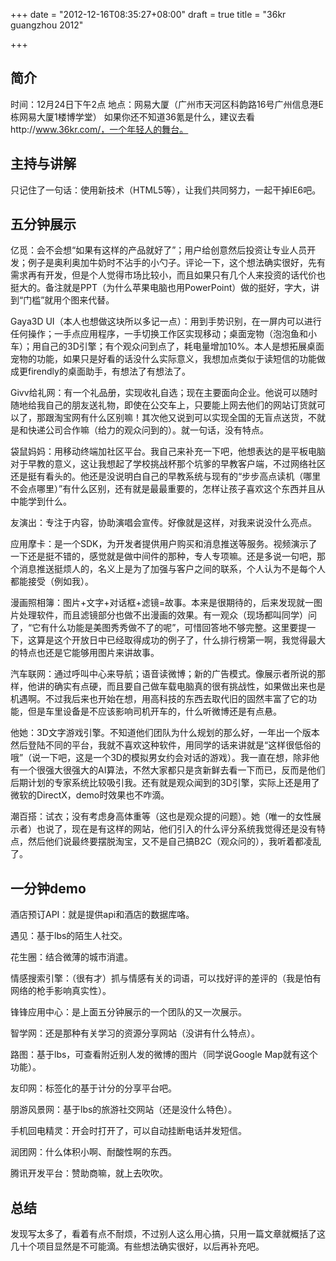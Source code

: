 +++
date = "2012-12-16T08:35:27+08:00"
draft = true
title = "36kr guangzhou 2012"

+++



## 简介

时间：12月24日下午2点
地点：网易大厦（广州市天河区科韵路16号广州信息港E栋网易大厦1楼博学堂）
如果你还不知道36氪是什么，建议去看http://www.36kr.com/，一个年轻人的舞台。

## 主持与讲解

只记住了一句话：使用新技术（HTML5等），让我们共同努力，一起干掉IE6吧。

## 五分钟展示

亿觅：会不会想“如果有这样的产品就好了”；用户给创意然后投资让专业人员开发；例子是奥利奥加牛奶时不沾手的小勺子。评论一下，这个想法确实很好，先有需求再有开发，但是个人觉得市场比较小，而且如果只有几个人来投资的话代价也挺大的。备注就是PPT（为什么苹果电脑也用PowerPoint）做的挺好，字大，讲到“门槛”就用个图来代替。

Gaya3D UI（本人也想做这块所以多记一点）：用到手势识别，在一屏内可以进行任何操作；一手点应用程序，一手切换工作区实现移动；桌面宠物（泡泡鱼和小车）；用自己的3D引擎；有个观众问到点了，耗电量增加10%。本人是想拓展桌面宠物的功能，如果只是好看的话没什么实际意义，我想加点类似于读短信的功能做成更firendly的桌面助手，有想法了有想法了。

Givv给礼网：有一个礼品册，实现收礼自选；现在主要面向企业。他说可以随时随地给我自己的朋友送礼物，即使在公交车上，只要能上网去他们的网站订货就可以了，那跟淘宝网有什么区别嘛！其次他又说到可以实现全国的无盲点送货，不就是和快递公司合作嘛（给力的观众问到的）。就一句话，没有特点。

袋鼠妈妈：用移动终端加社区平台。我自己来补充一下吧，他想表达的是平板电脑对于早教的意义，这让我想起了学校挑战杯那个坑爹的早教客户端，不过网络社区还是挺有看头的。他还是没说明白自己的早教系统与现有的“步步高点读机（哪里不会点哪里）”有什么区别，还有就是最最重要的，怎样让孩子喜欢这个东西并且从中能学到什么。

友演出：专注于内容，协助演唱会宣传。好像就是这样，对我来说没什么亮点。

应用摩卡：是一个SDK，为开发者提供用户购买和消息推送等服务。视频演示了一下还是挺不错的，感觉就是做中间件的那种，专人专项嘛。还是多说一句吧，那个消息推送挺烦人的，名义上是为了加强与客户之间的联系，个人认为不是每个人都能接受（例如我）。

漫画照相簿：图片+文字+对话框+滤镜=故事。本来是很期待的，后来发现就一图片处理软件，而且滤镜部分也做不出漫画的效果。有一观众（现场都叫同学）问了，“它有什么功能是美图秀秀做不了的呢”，可惜回答地不够完整。这里要提一下，这算是这个开放日中已经取得成功的例子了，什么排行榜第一啊，我觉得最大的特点也还是它能够用图片来讲故事。

汽车联网：通过呼叫中心来导航；语音读微博；新的广告模式。像展示者所说的那样，他讲的确实有点硬，而且要自己做车载电脑真的很有挑战性，如果做出来也是机遇啊。不过我后来也开始在想，用高科技的东西去取代旧的固然丰富了它的功能，但是车里设备是不应该影响司机开车的，什么听微博还是有点悬。

他她：3D文字游戏引擎。不知道他们团队为什么规划的那么好，一年出一个版本然后登陆不同的平台，我就不喜欢这种软件，用同学的话来讲就是“这样很低俗的哦”（说一下吧，这是一个3D的模拟男女约会对话的游戏）。我一直在想，除非他有一个很强大很强大的AI算法，不然大家都只是贪新鲜去看一下而已，反而是他们后期计划的专家系统比较吸引我。还有就是观众闻到的3D引擎，实际上还是用了微软的DirectX，demo时效果也不咋滴。

潮百搭：试衣；没有考虑身高体重等（这也是观众提的问题）。她（唯一的女性展示者）也说了，现在是有这样的网站，他们引入的什么评分系统我觉得还是没有特点，然后他们说最终要摆脱淘宝，又不是自己搞B2C（观众问的），我听着都凌乱了。

## 一分钟demo

酒店预订API：就是提供api和酒店的数据库咯。

遇见：基于lbs的陌生人社交。

花生圈：结合微薄的城市消遣。

情感搜索引擎：（很有才）抓与情感有关的词语，可以找好评的差评的（我是怕有网络的枪手影响真实性）。

锋锋应用中心：是上面五分钟展示的一个团队的又一次展示。

智学网：还是那种有关学习的资源分享网站（没讲有什么特点）。

路图：基于lbs，可查看附近别人发的微博的图片（同学说Google Map就有这个功能）。

友印网：标签化的基于计分的分享平台吧。

朋游风景网：基于lbs的旅游社交网站（还是没什么特色）。

手机回电精灵：开会时打开了，可以自动挂断电话并发短信。

润团网：什么体积小啊、耐酸性啊的东西。

腾讯开发平台：赞助商嘛，就上去吹吹。

## 总结

发现写太多了，看着有点不耐烦，不过别人这么用心搞，只用一篇文章就概括了这几十个项目显然是不可能滴。有些想法确实很好，以后再补充吧。
